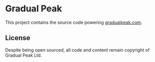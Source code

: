 # Gradual Peak

This project contains the source code powering [gradualpeak.com](http://gradualpeak.com).

## License

Despite being open sourced, all code and content remain copyright of Gradual Peak Ltd.
